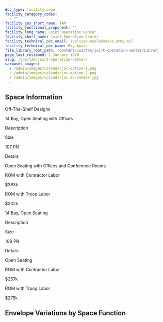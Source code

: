 ```yaml
---
doc_type: facility_page
facility_category_codes:
  - ""
facility_cos_short_name: TAM
facility_functional_proponent: ""
facility_long_name: Joint Operation Center
facility_short_name: Joint-Operation-Center
facility_technical_poc_email: Ivelisse.Ayala@usace.army.mil
facility_technical_poc_name: Evy Ayala
file_library_root_path: "content/cos/tam/joint-operation-center/Library/"
page_last_reviewed: 1 January 1970
slug: /cos/tam/joint-operation-center/
carousel_images:
  - /admin/images/uploads/joc-option-1.png
  - /admin/images/uploads/joc-option-2.png
  - /admin/images/uploads/joc-3d-render.jpg
---
```


## Space Information

Off-The-Shelf Designs

14 Bay, Open Seating with Offices

Description

Size

107 PN

Details

Open Seating with Offices and Conference Rooms

ROM with Contractor Labor

\$393k

ROM with Troop Labor

\$302k

14 Bay, Open Seating

Description

Size

109 PN

Details

Open Seating

ROM with Contractor Labor

\$357k

ROM with Troop Labor

\$275k

## Envelope Variations by Space Function
